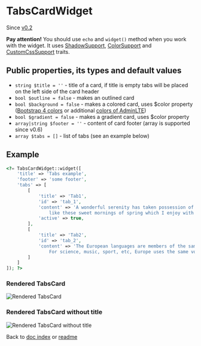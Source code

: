 # TabsCardWidget

Since [v0.2](https://github.com/co0lc0der/yii2-adminlte3-widgets/releases/tag/v0.2)

**Pay attention!** You should use `echo` and `widget()` method when you work with the widget. It uses [ShadowSupport](ShadowSupportTrait.md), [ColorSupport](ColorSupportTrait.md) and [CustomCssSupport](CustomCssSupportTrait.md) traits.

## Public properties, its types and default values

- `string $title = ''` - title of a card, if title is empty tabs will be placed on the left side of the card header
- `bool $outline = false` - makes an outlined card
- `bool $background = false` - makes a colored card, uses $color property ([Bootstrap 4 colors](https://getbootstrap.com/docs/4.6/utilities/colors/) or additional [colors of AdminLTE](https://adminlte.io/docs/3.1//layout.html))
- `bool $gradient = false` - makes a gradient card, uses $color property
- `array|string $footer = ''` - content of card footer (array is supported since v0.6)
- `array $tabs = []` - list of tabs (see an example below)

## Example

```php
<?= TabsCardWidget::widget([
	'title' => 'Tabs example',
	'footer' => 'some footer',
	'tabs' => [
		[
			'title' => 'Tab1',
			'id' => 'tab_1',
			'content' => 'A wonderful serenity has taken possession of my entire soul,
				like these sweet mornings of spring which I enjoy with my whole heart.',
			'active' => true,
		],
		[
			'title' => 'Tab2',
			'id' => 'tab_2',
			'content' => 'The European languages are members of the same family. Their separate existence is a myth.
				For science, music, sport, etc, Europe uses the same vocabulary.',
		]
	]
]); ?>
```

### Rendered TabsCard

![Rendered TabsCard](https://code-notes.ru/tabscard_example.png "Rendered TabsCard")

### Rendered TabsCard without title

![Rendered TabsCard without title](https://code-notes.ru/tabscard_example2.png "Rendered TabsCard without title")

Back to [doc index](index.md) or [readme](../README.md)
